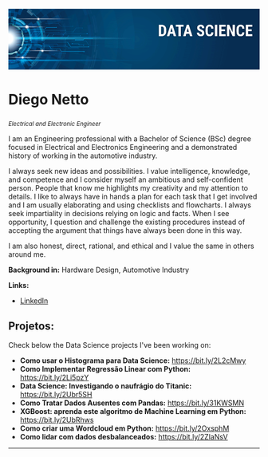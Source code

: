 <p align="center">
  <img src="banner.png" >
</p>

# Diego Netto
<sub>*Electrical and Electronic Engineer*</sub>

I am an Engineering professional with a Bachelor of Science (BSc) degree focused in Electrical and Electronics Engineering and a demonstrated history of working in the automotive industry.

I always seek new ideas and possibilities. I value intelligence, knowledge, and competence and I consider myself an ambitious and self-confident person. People that know me highlights my creativity and my attention to details. I like to always have in hands a plan for each task that I get involved and I am usually elaborating and using checklists and flowcharts. I always seek impartiality in decisions relying on logic and facts. When I see opportunity, I question and challenge the existing procedures instead of accepting the argument that things have always been done in this way.

I am also honest, direct, rational, and ethical and I value the same in others around me. 

**Background in:** Hardware Design, Automotive Industry

**Links:**
* [LinkedIn](https://www.linkedin.com/in/diego-netto-11b94956/)

## Projetos:
Check below the Data Science projects I've been working on:

* **Como usar o Histograma para Data Science:** https://bit.ly/2L2cMwy
* **Como Implementar Regressão Linear com Python:** https://bit.ly/2Li5pzY
* **Data Science: Investigando o naufrágio do Titanic:** https://bit.ly/2Ubr5SH
* **Como Tratar Dados Ausentes com Pandas:** https://bit.ly/31KWSMN
* **XGBoost: aprenda este algoritmo de Machine Learning em Python:** https://bit.ly/2UbRhws
* **Como criar uma Wordcloud em Python:** https://bit.ly/2OxsphM
* **Como lidar com dados desbalanceados:** https://bit.ly/2ZlaNsV

---
